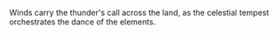 Winds carry the thunder's call across the land, as the celestial tempest orchestrates the dance of the elements.